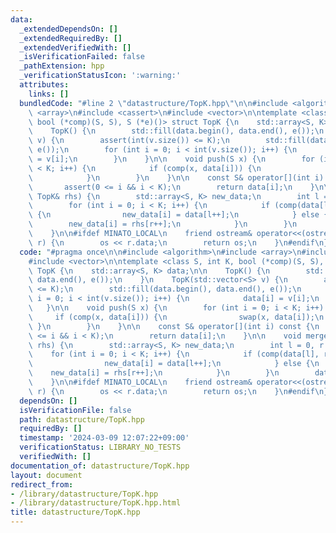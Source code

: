 ```yaml
---
data:
  _extendedDependsOn: []
  _extendedRequiredBy: []
  _extendedVerifiedWith: []
  _isVerificationFailed: false
  _pathExtension: hpp
  _verificationStatusIcon: ':warning:'
  attributes:
    links: []
  bundledCode: "#line 2 \"datastructure/TopK.hpp\"\n\n#include <algorithm>\n#include\
    \ <array>\n#include <cassert>\n#include <vector>\n\ntemplate <class S, int K,\
    \ bool (*comp)(S, S), S (*e)()> struct TopK {\n    std::array<S, K> data;\n\n\
    \    TopK() {\n        std::fill(data.begin(), data.end(), e());\n    }\n    TopK(std::vector<S>\
    \ v) {\n        assert(int(v.size()) <= K);\n        std::fill(data.begin(), data.end(),\
    \ e());\n        for (int i = 0; i < int(v.size()); i++) {\n            data[i]\
    \ = v[i];\n        }\n    }\n\n    void push(S x) {\n        for (int i = 0; i\
    \ < K; i++) {\n            if (comp(x, data[i])) {\n                swap(x, data[i]);\n\
    \            }\n        }\n    }\n\n    const S& operator[](int i) const {\n \
    \       assert(0 <= i && i < K);\n        return data[i];\n    }\n\n    void merge(const\
    \ TopK& rhs) {\n        std::array<S, K> new_data;\n        int l = 0, r = 0;\n\
    \        for (int i = 0; i < K; i++) {\n            if (comp(data[l], rhs[r]))\
    \ {\n                new_data[i] = data[l++];\n            } else {\n        \
    \        new_data[i] = rhs[r++];\n            }\n        }\n        data = new_data;\n\
    \    }\n\n#ifdef MINATO_LOCAL\n    friend ostream& operator<<(ostream& os, TopK\
    \ r) {\n        os << r.data;\n        return os;\n    }\n#endif\n};\n"
  code: "#pragma once\n\n#include <algorithm>\n#include <array>\n#include <cassert>\n\
    #include <vector>\n\ntemplate <class S, int K, bool (*comp)(S, S), S (*e)()> struct\
    \ TopK {\n    std::array<S, K> data;\n\n    TopK() {\n        std::fill(data.begin(),\
    \ data.end(), e());\n    }\n    TopK(std::vector<S> v) {\n        assert(int(v.size())\
    \ <= K);\n        std::fill(data.begin(), data.end(), e());\n        for (int\
    \ i = 0; i < int(v.size()); i++) {\n            data[i] = v[i];\n        }\n \
    \   }\n\n    void push(S x) {\n        for (int i = 0; i < K; i++) {\n       \
    \     if (comp(x, data[i])) {\n                swap(x, data[i]);\n           \
    \ }\n        }\n    }\n\n    const S& operator[](int i) const {\n        assert(0\
    \ <= i && i < K);\n        return data[i];\n    }\n\n    void merge(const TopK&\
    \ rhs) {\n        std::array<S, K> new_data;\n        int l = 0, r = 0;\n    \
    \    for (int i = 0; i < K; i++) {\n            if (comp(data[l], rhs[r])) {\n\
    \                new_data[i] = data[l++];\n            } else {\n            \
    \    new_data[i] = rhs[r++];\n            }\n        }\n        data = new_data;\n\
    \    }\n\n#ifdef MINATO_LOCAL\n    friend ostream& operator<<(ostream& os, TopK\
    \ r) {\n        os << r.data;\n        return os;\n    }\n#endif\n};"
  dependsOn: []
  isVerificationFile: false
  path: datastructure/TopK.hpp
  requiredBy: []
  timestamp: '2024-03-09 12:07:22+09:00'
  verificationStatus: LIBRARY_NO_TESTS
  verifiedWith: []
documentation_of: datastructure/TopK.hpp
layout: document
redirect_from:
- /library/datastructure/TopK.hpp
- /library/datastructure/TopK.hpp.html
title: datastructure/TopK.hpp
---
```


